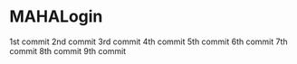 # MAHALogin
1st commit
2nd commit
3rd commit
4th commit
5th commit
6th commit
7th commit
8th commit
9th commit
